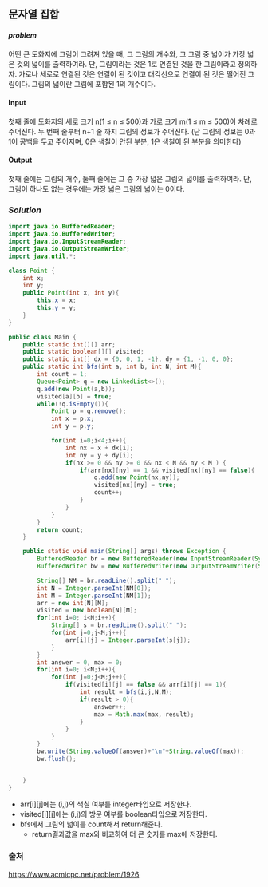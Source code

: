 ## **문자열 집합**


#### ***problem***
어떤 큰 도화지에 그림이 그려져 있을 때, 그 그림의 개수와, 그 그림 중 넓이가 가장 넓은 것의 넓이를 출력하여라. 단, 그림이라는 것은 1로 연결된 것을 한 그림이라고 정의하자. 가로나 세로로 연결된 것은 연결이 된 것이고 대각선으로 연결이 된 것은 떨어진 그림이다. 그림의 넓이란 그림에 포함된 1의 개수이다.

#### Input
첫째 줄에 도화지의 세로 크기 n(1 ≤ n ≤ 500)과 가로 크기 m(1 ≤ m ≤ 500)이 차례로 주어진다. 두 번째 줄부터 n+1 줄 까지 그림의 정보가 주어진다. (단 그림의 정보는 0과 1이 공백을 두고 주어지며, 0은 색칠이 안된 부분, 1은 색칠이 된 부분을 의미한다)

#### Output
첫째 줄에는 그림의 개수, 둘째 줄에는 그 중 가장 넓은 그림의 넓이를 출력하여라. 단, 그림이 하나도 없는 경우에는 가장 넓은 그림의 넓이는 0이다.

### ***Solution***
``` java
import java.io.BufferedReader;
import java.io.BufferedWriter;
import java.io.InputStreamReader;
import java.io.OutputStreamWriter;
import java.util.*;

class Point {
    int x;
    int y;
    public Point(int x, int y){
        this.x = x;
        this.y = y;
    }
}

public class Main {
    public static int[][] arr;
    public static boolean[][] visited;
    public static int[] dx = {0, 0, 1, -1}, dy = {1, -1, 0, 0};
    public static int bfs(int a, int b, int N, int M){
        int count = 1;
        Queue<Point> q = new LinkedList<>();
        q.add(new Point(a,b));
        visited[a][b] = true;
        while(!q.isEmpty()){
            Point p = q.remove();
            int x = p.x;
            int y = p.y;

            for(int i=0;i<4;i++){
                int nx = x + dx[i];
                int ny = y + dy[i];
                if(nx >= 0 && ny >= 0 && nx < N && ny < M ) {
                    if(arr[nx][ny] == 1 && visited[nx][ny] == false){
                        q.add(new Point(nx,ny));
                        visited[nx][ny] = true;
                        count++;
                    }
                }
            }
        }
        return count;
    }

    public static void main(String[] args) throws Exception {
        BufferedReader br = new BufferedReader(new InputStreamReader(System.in));
        BufferedWriter bw = new BufferedWriter(new OutputStreamWriter(System.out));

        String[] NM = br.readLine().split(" ");
        int N = Integer.parseInt(NM[0]);
        int M = Integer.parseInt(NM[1]);
        arr = new int[N][M];
        visited = new boolean[N][M];
        for(int i=0; i<N;i++){
            String[] s = br.readLine().split(" ");
            for(int j=0;j<M;j++){
                arr[i][j] = Integer.parseInt(s[j]);
            }
        }
        int answer = 0, max = 0;
        for(int i=0; i<N;i++){
            for(int j=0;j<M;j++){
                if(visited[i][j] == false && arr[i][j] == 1){
                    int result = bfs(i,j,N,M);
                    if(result > 0){
                        answer++;
                        max = Math.max(max, result);
                    }
                }
            }
        }
        bw.write(String.valueOf(answer)+"\n"+String.valueOf(max));
        bw.flush();


    }
}
```

- arr[i][j]에는 (i,j)의 색칠 여부를 integer타입으로 저장한다.
- visited[i][j]에는 (i,j)의 방문 여부를 boolean타입으로 
저장한다.
- bfs에서 그림의 넓이를 count해서 return해준다.
    - return결과값을 max와 비교하여 더 큰 숫자를 max에 저장한다.


### 출처
https://www.acmicpc.net/problem/1926